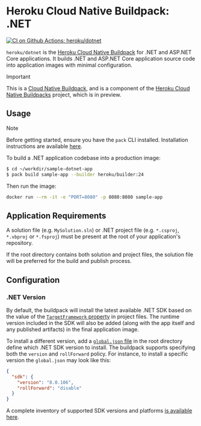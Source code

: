 # Heroku Cloud Native Buildpack: .NET

[![CI on Github Actions: heroku/dotnet][ci-badge]][ci-url]

`heroku/dotnet` is the [Heroku Cloud Native Buildpack][heroku-buildpacks]
for .NET and ASP.NET Core applications. It builds .NET and ASP.NET Core application source code into application images with
minimal configuration.

> [!IMPORTANT]
> This is a [Cloud Native Buildpack][cnb], and is a component of the [Heroku Cloud Native Buildpacks][heroku-buildpacks] project, which is in preview.

## Usage

> [!NOTE]
> Before getting started, ensure you have the `pack` CLI installed. Installation instructions are available [here][pack-install].

To build a .NET application codebase into a production image:

```bash
$ cd ~/workdir/sample-dotnet-app
$ pack build sample-app --builder heroku/builder:24
```

Then run the image:
```bash
docker run --rm -it -e "PORT=8080" -p 8080:8080 sample-app
```

## Application Requirements

A solution file (e.g. `MySolution.sln`) or .NET project file (e.g. `*.csproj`, `*.vbproj` or `*.fsproj`) must be present at the root of your application's repository.

If the root directory contains both solution and project files, the solution file will be preferred for the build and publish process.

## Configuration

### .NET Version

By default, the buildpack will install the latest available .NET SDK based on the value of the [`TargetFramework` property][target-framework] in project files. The runtime version included in the SDK will also be added (along with the app itself and any published artifacts) in the final application image.

To install a different version, add a [`global.json` file][global-json] in the root directory define which .NET SDK version to install. The buildpack supports specifying both the `version` and `rollForward` policy. For instance, to install a specific version the `global.json` may look like this:

```json
{
  "sdk": {
    "version": "8.0.106",
    "rollForward": "disable"
  }
}
```

A complete inventory of supported SDK versions and platforms [is available here][inventory-toml].

[ci-badge]: https://github.com/heroku/buildpacks-dotnet/actions/workflows/ci.yml/badge.svg
[ci-url]: https://github.com/heroku/buildpacks-dotnet/actions/workflows/ci.yml
[cnb]: https://buildpacks.io
[heroku-buildpacks]: https://github.com/heroku/buildpacks
[pack-install]: https://buildpacks.io/docs/for-platform-operators/how-to/integrate-ci/pack/
[target-framework]: https://learn.microsoft.com/en-us/dotnet/core/project-sdk/msbuild-props#targetframework
[global-json]: https://learn.microsoft.com/en-us/dotnet/core/tools/global-json
[inventory-toml]: /buildpacks/dotnet/inventory.toml
